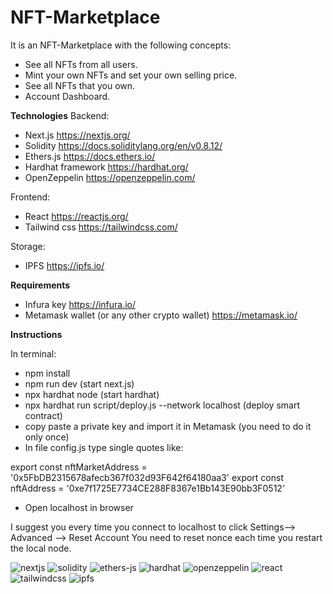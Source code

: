 # NFT-Marketplace

It is an NFT-Marketplace with the following concepts:
-	See all NFTs from all users.
-	Mint your own NFTs and set your own selling price.
-	See all NFTs that you own.
-	Account Dashboard.


**Technologies**
Backend:
- Next.js https://nextjs.org/
- Solidity https://docs.soliditylang.org/en/v0.8.12/
-	Ethers.js https://docs.ethers.io/
-	Hardhat framework https://hardhat.org/
-	OpenZeppelin https://openzeppelin.com/

Frontend:
-	React https://reactjs.org/
-	Tailwind css https://tailwindcss.com/

Storage:
-	IPFS https://ipfs.io/

**Requirements**

- Infura key https://infura.io/
- Metamask wallet (or any other crypto wallet) https://metamask.io/

**Instructions**

In terminal:
-	npm install
-	npm run dev (start next.js)
-	npx hardhat node (start hardhat)
-	npx hardhat run script/deploy.js --network localhost (deploy smart contract)
-	copy paste a private key and import it in Metamask (you need to do it only once)
-	In file config.js type single quotes like:

  export const nftMarketAddress = '0x5FbDB2315678afecb367f032d93F642f64180aa3'
  export const nftAddress = '0xe7f1725E7734CE288F8367e1Bb143E90bb3F0512'
  
-	Open localhost in browser

I suggest you every time you connect to localhost to click Settings--> Advanced --> Reset Account 
You need to reset nonce each time you restart the local node.

![nextjs](https://user-images.githubusercontent.com/70713775/155010856-415fdcda-f028-4156-b0e6-d471faf24ee3.png)
![solidity](https://user-images.githubusercontent.com/70713775/155010893-71fe47f7-024c-4893-b56e-01c8acf5ffe8.jpg)
![ethers-js](https://user-images.githubusercontent.com/70713775/155010910-ec54d78d-7195-4c24-a2a6-35f3de619339.png)
![hardhat](https://user-images.githubusercontent.com/70713775/155010919-5ca0fa8f-6bf5-4dd8-9904-e4d239c5bb0c.jpg)
![openzeppelin](https://user-images.githubusercontent.com/70713775/155010928-33a8ac99-3701-4647-bdb2-b09c5c3ba140.png)
![react](https://user-images.githubusercontent.com/70713775/155010936-920c6e6b-a057-4d6f-b619-303a081f4d44.png)
![tailwindcss](https://user-images.githubusercontent.com/70713775/155010969-1d31d918-e2a1-4c1f-a520-156ca528247c.jpg)
![ipfs](https://user-images.githubusercontent.com/70713775/155010980-6d34ba60-a90e-4fe2-92e0-a37ba9d70cc1.png)
